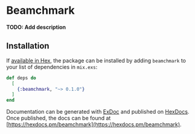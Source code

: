# Beamchmark

**TODO: Add description**

## Installation

If [available in Hex](https://hex.pm/docs/publish), the package can be installed
by adding `beamchmark` to your list of dependencies in `mix.exs`:

```elixir
def deps do
  [
    {:beamchmark, "~> 0.1.0"}
  ]
end
```

Documentation can be generated with [ExDoc](https://github.com/elixir-lang/ex_doc)
and published on [HexDocs](https://hexdocs.pm). Once published, the docs can
be found at [https://hexdocs.pm/beamchmark](https://hexdocs.pm/beamchmark).

